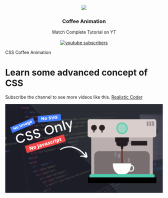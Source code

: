 <p align="center">
  <img src="https://yt3.ggpht.com/Z5XPI05pZBU_eWSlGNe9OnoWvYnm5MLJWCrKn9xk77TrZz63m1DJqHyDsyWAlImwFi-0Xjl3IFQ=s176-c-k-c0x00ffffff-no-rj-mo" width="100px"/>
  <h3 align="center" border-radius=".5rem" >Coffee Animation</h3>

  <p align="center">
    Watch Complete Tutorial on YT 
    <br />
    <br />
    <a href="https://youtu.be/iXdj3Di_Lzo">
      <img alt="youtube subscribers" width="150" height="40" title="Subscribe to my YouTube channel" src="https://img.shields.io/badge/Youtube-ea2845.svg?&style=for-the-badge&logo=Youtube&logoColor=white"/ target="blank"></a> 
  
  </p>
</p>


CSS Coffee Animation

# Learn some advanced concept of CSS

Subscribe the channel to see more videos like this. [Realistic Coder](https://www.youtube.com/channel/UCK5YMqyy_fjAtwgu9hjxXJg?sub_confirmation=1)

![](preview.png)
